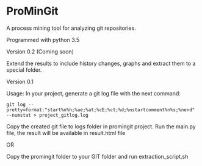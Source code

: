 # ProMinGit
A process mining tool for analyzing git repositories.

Programmed with python 3.5

Version 0.2 (Coming soon)

Extend the results to include history changes, graphs and extract them to a special folder.

Version 0.1

Usage: 
In your project, generate a git log file with the next command:

```git log --pretty=format:"start%n%h;%ae;%at;%cE;%ct;%d;%nstartcomment%n%s;%nend" --numstat > project_gitlog.log```

Copy the created git file to logs folder in promingit project. Run the main.py file, the result will be available in result.html file

OR

Copy the promingit folder to your GIT folder and run extraction_script.sh
